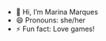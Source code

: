 - 👋 Hi, I’m Marina Marques
- 😄 Pronouns: she/her
- ⚡ Fun fact: Love games!

<!---
mmarqueso/mmarqueso is a ✨ special ✨ repository because its `README.md` (this file) appears on your GitHub profile.
You can click the Preview link to take a look at your changes.
--->
